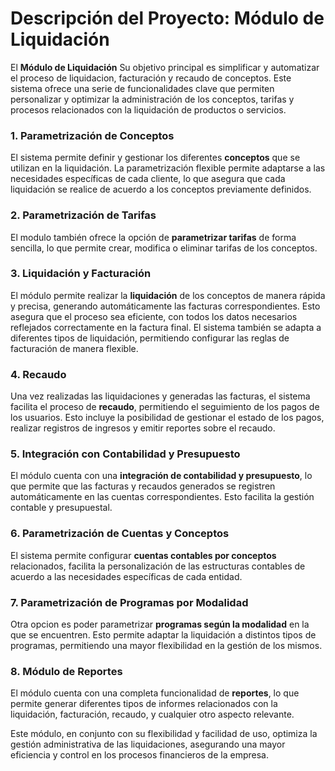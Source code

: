 # Descripción del Proyecto: Módulo de Liquidación

El **Módulo de Liquidación** Su objetivo principal es simplificar y automatizar el proceso de liquidacion, facturación y recaudo de conceptos. Este sistema ofrece una serie de funcionalidades clave que permiten personalizar y optimizar la administración de los conceptos, tarifas y procesos relacionados con la liquidación de productos o servicios.

### 1. Parametrización de Conceptos

El sistema permite definir y gestionar los diferentes **conceptos** que se utilizan en la liquidación. La parametrización flexible permite adaptarse a las necesidades específicas de cada cliente, lo que asegura que cada liquidación se realice de acuerdo a los conceptos previamente definidos.

### 2. Parametrización de Tarifas

El modulo también ofrece la opción de **parametrizar tarifas** de forma sencilla, lo que permite crear, modifica o eliminar tarifas de los conceptos. 

### 3. Liquidación y Facturación

El módulo permite realizar la **liquidación** de los conceptos de manera rápida y precisa, generando automáticamente las facturas correspondientes. Esto asegura que el proceso sea eficiente, con todos los datos necesarios reflejados correctamente en la factura final. El sistema también se adapta a diferentes tipos de liquidación, permitiendo configurar las reglas de facturación de manera flexible.

### 4. Recaudo

Una vez realizadas las liquidaciones y generadas las facturas, el sistema facilita el proceso de **recaudo**, permitiendo el seguimiento de los pagos de los usuarios. Esto incluye la posibilidad de gestionar el estado de los pagos, realizar registros de ingresos y emitir reportes sobre el recaudo.

### 5. Integración con Contabilidad y Presupuesto

El módulo cuenta con una **integración de contabilidad y presupuesto**, lo que permite que las facturas y recaudos generados se registren automáticamente en las cuentas correspondientes. Esto facilita la gestión contable y presupuestal.

### 6. Parametrización de Cuentas y Conceptos

El sistema permite configurar **cuentas contables por conceptos** relacionados, facilita la personalización de las estructuras contables de acuerdo a las necesidades específicas de cada entidad. 

### 7. Parametrización de Programas por Modalidad

Otra opcion es poder parametrizar **programas según la modalidad** en la que se encuentren. Esto permite adaptar la liquidación a distintos tipos de programas, permitiendo una mayor flexibilidad en la gestión de los mismos.

### 8. Módulo de Reportes

El módulo cuenta con una completa funcionalidad de **reportes**, lo que permite generar diferentes tipos de informes relacionados con la liquidación, facturación, recaudo, y cualquier otro aspecto relevante.

Este módulo, en conjunto con su flexibilidad y facilidad de uso, optimiza la gestión administrativa de las liquidaciones, asegurando una mayor eficiencia y control en los procesos financieros de la empresa.

